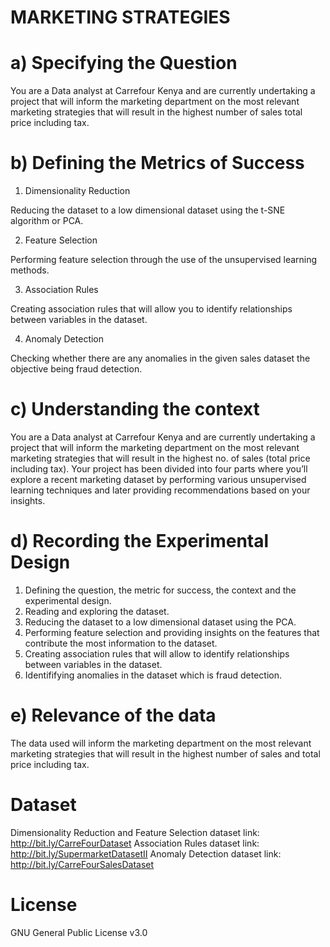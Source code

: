 # MARKETING STRATEGIES

# a) Specifying the Question

You are a Data analyst at Carrefour Kenya and are currently undertaking a project that will inform the marketing department on the most relevant marketing strategies that will result in the highest number of sales total price including tax.

# b) Defining the Metrics of Success

1. Dimensionality Reduction

Reducing the dataset to a low dimensional dataset using the t-SNE algorithm or PCA. 

2. Feature Selection

Performing feature selection through the use of the unsupervised learning methods.

3. Association Rules

Creating association rules that will allow you to identify relationships between variables in the dataset. 

4. Anomaly Detection

Checking whether there are any anomalies in the given sales dataset the objective being fraud detection.

# c) Understanding the context

You are a Data analyst at Carrefour Kenya and are currently undertaking a project that will inform the marketing department on the most relevant marketing strategies that will result in the highest no. of sales (total price including tax). Your project has been divided into four parts where you’ll explore a recent marketing dataset by performing various unsupervised learning techniques and later providing recommendations based on your insights.

# d) Recording the Experimental Design

1. Defining the question, the metric for success, the context and the experimental design.
2. Reading and exploring the dataset.
3. Reducing the dataset to a low dimensional dataset using the PCA.
4. Performing feature selection and providing insights on the features that contribute the most information to the dataset.
5. Creating association rules that will allow to identify relationships between variables in the dataset.
6. Identififying anomalies in the dataset which is fraud detection.

# e) Relevance of the data

The data used will inform the marketing department on the most relevant marketing strategies that will result in the highest number of sales and total price including tax.

# Dataset

Dimensionality Reduction and Feature Selection dataset link: http://bit.ly/CarreFourDataset
Association Rules dataset link: http://bit.ly/SupermarketDatasetII
Anomaly Detection dataset link: http://bit.ly/CarreFourSalesDataset

# License
GNU General Public License v3.0



